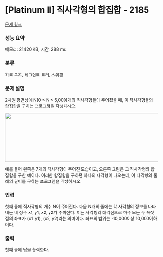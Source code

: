 # [Platinum II] 직사각형의 합집합 - 2185 

[문제 링크](https://www.acmicpc.net/problem/2185) 

### 성능 요약

메모리: 21420 KB, 시간: 288 ms

### 분류

자료 구조, 세그먼트 트리, 스위핑

### 문제 설명

<p>2차원 평면상에 N(0 ≤ N ≤ 5,000)개의 직사각형들이 주어졌을 때, 이 직사각형들의 합집합을 구하는 프로그램을 작성하시오.</p>

<p><img alt="" height="161" src="https://www.acmicpc.net/JudgeOnline/upload/201008/rect.PNG" width="533"></p>

<p>예를 들어 왼쪽은 7개의 직사각형이 주어진 모습이고, 오른쪽 그림은 그 직사각형의 합집합을 구한 예이다. 이러한 합집합을 구하면 하나의 다각형이 나오는데, 이 다각형의 둘레의 길이를 구하는 프로그램을 작성하시오.</p>

### 입력 

 <p>첫째 줄에 직사각형의 개수 N이 주어진다. 다음 N개의 줄에는 각 사각형의 정보를 나타내는 네 정수 x1, y1, x2, y2가 주어진다. 이는 사각형의 대각선으로 마주 보는 두 꼭짓점의 좌표가 (x1, y1), (x2, y2)라는 의미이다. 좌표의 범위는 -10,000이상 10,000이하이다.</p>

### 출력 

 <p>첫째 줄에 답을 출력한다.</p>

